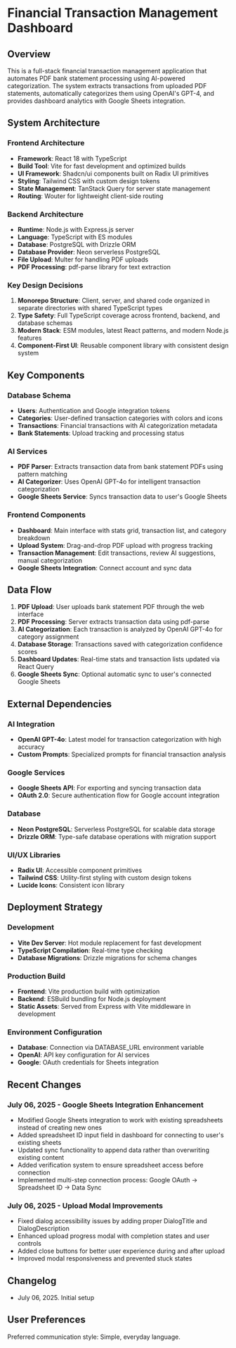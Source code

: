 # Financial Transaction Management Dashboard

## Overview

This is a full-stack financial transaction management application that automates PDF bank statement processing using AI-powered categorization. The system extracts transactions from uploaded PDF statements, automatically categorizes them using OpenAI's GPT-4, and provides dashboard analytics with Google Sheets integration.

## System Architecture

### Frontend Architecture
- **Framework**: React 18 with TypeScript
- **Build Tool**: Vite for fast development and optimized builds
- **UI Framework**: Shadcn/ui components built on Radix UI primitives
- **Styling**: Tailwind CSS with custom design tokens
- **State Management**: TanStack Query for server state management
- **Routing**: Wouter for lightweight client-side routing

### Backend Architecture
- **Runtime**: Node.js with Express.js server
- **Language**: TypeScript with ES modules
- **Database**: PostgreSQL with Drizzle ORM
- **Database Provider**: Neon serverless PostgreSQL
- **File Upload**: Multer for handling PDF uploads
- **PDF Processing**: pdf-parse library for text extraction

### Key Design Decisions
1. **Monorepo Structure**: Client, server, and shared code organized in separate directories with shared TypeScript types
2. **Type Safety**: Full TypeScript coverage across frontend, backend, and database schemas
3. **Modern Stack**: ESM modules, latest React patterns, and modern Node.js features
4. **Component-First UI**: Reusable component library with consistent design system

## Key Components

### Database Schema
- **Users**: Authentication and Google integration tokens
- **Categories**: User-defined transaction categories with colors and icons
- **Transactions**: Financial transactions with AI categorization metadata
- **Bank Statements**: Upload tracking and processing status

### AI Services
- **PDF Parser**: Extracts transaction data from bank statement PDFs using pattern matching
- **AI Categorizer**: Uses OpenAI GPT-4o for intelligent transaction categorization
- **Google Sheets Service**: Syncs transaction data to user's Google Sheets

### Frontend Components
- **Dashboard**: Main interface with stats grid, transaction list, and category breakdown
- **Upload System**: Drag-and-drop PDF upload with progress tracking
- **Transaction Management**: Edit transactions, review AI suggestions, manual categorization
- **Google Sheets Integration**: Connect account and sync data

## Data Flow

1. **PDF Upload**: User uploads bank statement PDF through the web interface
2. **PDF Processing**: Server extracts transaction data using pdf-parse
3. **AI Categorization**: Each transaction is analyzed by OpenAI GPT-4o for category assignment
4. **Database Storage**: Transactions saved with categorization confidence scores
5. **Dashboard Updates**: Real-time stats and transaction lists updated via React Query
6. **Google Sheets Sync**: Optional automatic sync to user's connected Google Sheets

## External Dependencies

### AI Integration
- **OpenAI GPT-4o**: Latest model for transaction categorization with high accuracy
- **Custom Prompts**: Specialized prompts for financial transaction analysis

### Google Services
- **Google Sheets API**: For exporting and syncing transaction data
- **OAuth 2.0**: Secure authentication flow for Google account integration

### Database
- **Neon PostgreSQL**: Serverless PostgreSQL for scalable data storage
- **Drizzle ORM**: Type-safe database operations with migration support

### UI/UX Libraries
- **Radix UI**: Accessible component primitives
- **Tailwind CSS**: Utility-first styling with custom design tokens
- **Lucide Icons**: Consistent icon library

## Deployment Strategy

### Development
- **Vite Dev Server**: Hot module replacement for fast development
- **TypeScript Compilation**: Real-time type checking
- **Database Migrations**: Drizzle migrations for schema changes

### Production Build
- **Frontend**: Vite production build with optimization
- **Backend**: ESBuild bundling for Node.js deployment
- **Static Assets**: Served from Express with Vite middleware in development

### Environment Configuration
- **Database**: Connection via DATABASE_URL environment variable
- **OpenAI**: API key configuration for AI services
- **Google**: OAuth credentials for Sheets integration

## Recent Changes

### July 06, 2025 - Google Sheets Integration Enhancement
- Modified Google Sheets integration to work with existing spreadsheets instead of creating new ones
- Added spreadsheet ID input field in dashboard for connecting to user's existing sheets
- Updated sync functionality to append data rather than overwriting existing content
- Added verification system to ensure spreadsheet access before connection
- Implemented multi-step connection process: Google OAuth → Spreadsheet ID → Data Sync

### July 06, 2025 - Upload Modal Improvements  
- Fixed dialog accessibility issues by adding proper DialogTitle and DialogDescription
- Enhanced upload progress modal with completion states and user controls
- Added close buttons for better user experience during and after upload
- Improved modal responsiveness and prevented stuck states

## Changelog
- July 06, 2025. Initial setup

## User Preferences

Preferred communication style: Simple, everyday language.